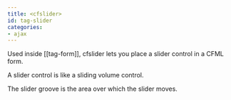 ```yaml
---
title: <cfslider>
id: tag-slider
categories:
- ajax
---
```


Used inside [[tag-form]], cfslider lets you place a slider control in a CFML form.

A slider control is like a sliding volume control.

The slider groove is the area over which the slider moves.
